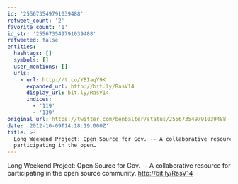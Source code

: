 ```yaml
---
id: '255673549791039488'
retweet_count: '2'
favorite_count: '1'
id_str: '255673549791039488'
retweeted: false
entities:
  hashtags: []
  symbols: []
  user_mentions: []
  urls:
    - url: http://t.co/YBIaqY9K
      expanded_url: http://bit.ly/RasV14
      display_url: bit.ly/RasV14
      indices:
        - '119'
        - '139'
original_url: https://twitter.com/benbalter/status/255673549791039488
date: '2012-10-09T14:18:19.000Z'
title: >-
  Long Weekend Project: Open Source for Gov. -- A collaborative resource for
  participating in the open…
---
```


Long Weekend Project: Open Source for Gov. -- A collaborative resource for participating in the open source community. http://bit.ly/RasV14